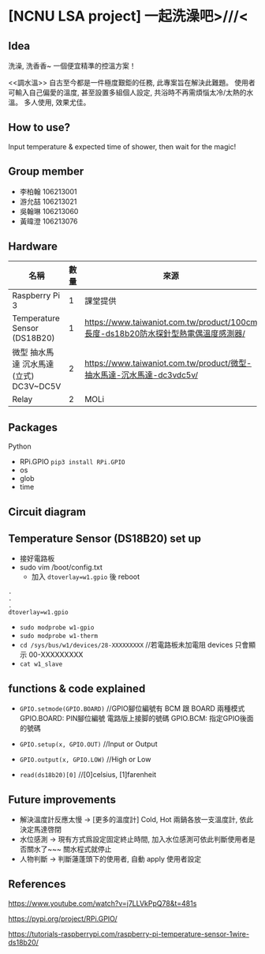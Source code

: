 [NCNU LSA project]  一起洗澡吧>///<
===
## Idea
洗澡, 洗香香~ 一個便宜精準的控溫方案！

<<調水溫>> 自古至今都是一件極度艱鉅的任務, 此專案旨在解決此難題。
使用者可輸入自己偏愛的溫度, 甚至設置多組個人設定, 共浴時不再需煩惱太冷/太熱的水溫。
多人使用, 效果尤佳。

## How to use?
Input temperature & expected time of shower, then wait for the magic!

## Group member
- 李柏翰 106213001
- 游允喆 106213021
- 吳翰琳 106213060
- 黃暐澄 106213076

## Hardware
| 名稱           | 數量 | 來源     |
| -------------- | ---- | -------- |
| Raspberry Pi 3     | 1    | 課堂提供 |
| Temperature Sensor (DS18B20)| 1    | https://www.taiwaniot.com.tw/product/100cm長度-ds18b20防水探針型熱電偶溫度感測器/   |
| 微型 抽水馬達 沉水馬達(立式) DC3V~DC5V     | 2    | https://www.taiwaniot.com.tw/product/微型-抽水馬達-沉水馬達-dc3vdc5v/ |
| Relay     | 2    | MOLi |

## Packages
Python
  - RPi.GPIO  ```pip3 install RPi.GPIO```
  - os
  - glob
  - time

## Circuit diagram

## Temperature Sensor (DS18B20) set up
 - 接好電路板
 - sudo vim /boot/config.txt
    - 加入 ```dtoverlay=w1.gpio``` 後 reboot
 ```=
 .
 .
 .
 dtoverlay=w1.gpio
 ```
 - ```sudo modprobe w1-gpio ```
 - ```sudo modprobe w1-therm```
 - ```cd /sys/bus/w1/devices/28-XXXXXXXXX```    //若電路板未加電阻 devices 只會顯示 00-XXXXXXXXX
 - ```cat w1_slave```

## functions & code explained
  - ```GPIO.setmode(GPIO.BOARD)```  //GPIO腳位編號有 BCM 跟 BOARD 兩種模式
                                GPIO.BOARD: PIN腳位編號  電路版上接脚的號碼  GPIO.BCM: 指定GPIO後面的號碼
  - ```GPIO.setup(x, GPIO.OUT)```   //Input or Output
  - ```GPIO.output(x, GPIO.LOW)```  //High or Low
  
  - ```read(ds18b20)[0]```          //[0]celsius, [1]farenheit

## Future improvements
  - 解決溫度計反應太慢 → [更多的溫度計] Cold, Hot 兩鍋各放一支溫度計, 依此決定馬達啓閉
  - 水位感測 → 現有方式爲設定固定終止時間, 加入水位感測可依此判斷使用者是否關水了~~~ 關水程式就停止
  - 人物判斷 → 判斷蓮蓬頭下的使用者, 自動 apply 使用者設定

## References
  https://www.youtube.com/watch?v=j7LLVkPpQ78&t=481s
  
  https://pypi.org/project/RPi.GPIO/
  
  https://tutorials-raspberrypi.com/raspberry-pi-temperature-sensor-1wire-ds18b20/
  
